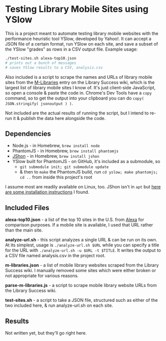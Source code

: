 # Testing Library Mobile Sites using YSlow

This is a project meant to automate testing library mobile websites with the performance heuristic tool YSlow, developed by Yahoo!. It can accept a JSON file of a certain format, run YSlow on each site, and save a subset of the YSlow "grades" as rows in a CSV output file. Example usage:

```sh
./test-sites.sh alexa-top10.json
# prints out a bunch of messages
# saves YSlow results to a CSV, analysis.csv
```

Also included is a script to scrape the names and URLs of library mobile sites from the [M-Libraries](http://www.libsuccess.org/index.php?title=M-Libraries#Mobile_interfaces_.28and.2For_OPACS.29) entry on the Library Success wiki, which is the largest list of library mobile sites I know of. It's just client-side JavaScript, so open a console & paste the code in. Chrome's Dev Tools have a `copy` command, so to get the output into your clipboard you can do `copy( JSON.stringify( jsonoutput ) )`.

Not included are the actual results of running the script, but I intend to re-run it & publish the data here alongside the code.

## Dependencies

- Node.js - in Homebrew, `brew install node`
- PhantomJS - in Homebrew, `brew install phantomjs`
- [JShon](http://kmkeen.com/jshon/) - in Homebrew, `brew install jshon`
- YSlow built for PhantomJS - on GitHub, it's included as a submodule, so
  - `git submodule init; git submodule update`
  - & then to `make` the PhantomJS build, run `cd yslow; make phantomjs; cd ..` from inside this project's root

I assume most are readily available on Linux, too. JShon isn't in `apt` but [here are some installation instructions](http://wiki.alfresco-shell-tools.googlecode.com/git-history/8bd1a104496176b737d9f4056651a18234b4df99/InstallationGuide.wiki) I found.

## Included Files

**alexa-top10.json** - a list of the top 10 sites in the U.S. from [Alexa](http://www.alexa.com/topsites/countries/US) for comparison purposes. If a mobile site is available, I used that URL rather than the main site.

**analyze-url.sh** - this script analyzes a single URL & can be run on its own. At its simplest, usage is `./analyze-url.sh $URL` while you can specify a title for the URL with `./analyze-url.sh -u $URL -t $TITLE`. It writes the output to a CSV file named analysis.csv in the project root.

**m-libraries.json** - a list of mobile library websites scraped from the Library Success wiki. I manually removed some sites which were either broken or not appropriate for various reasons.

**parse-m-libraries.js** - a script to scrape mobile library website URLs from the Library Success wiki.

**test-sites.sh** - a script to take a JSON file, structured such as either of the two included here, & run analyze-url.sh on each site.

## Results

Not written yet, but they'll go right here.
